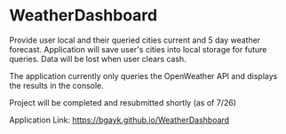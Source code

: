 # WeatherDashboard
Provide user local and their queried cities current and 5 day weather forecast. 
Application will save user's cities into local storage for future
 queries. Data will be lost when user clears cash.

The application currently only queries the OpenWeather API and displays the
 results in the console.

Project will be completed and resubmitted shortly (as of 7/26)

Application Link: https://bgayk.github.io/WeatherDashboard

